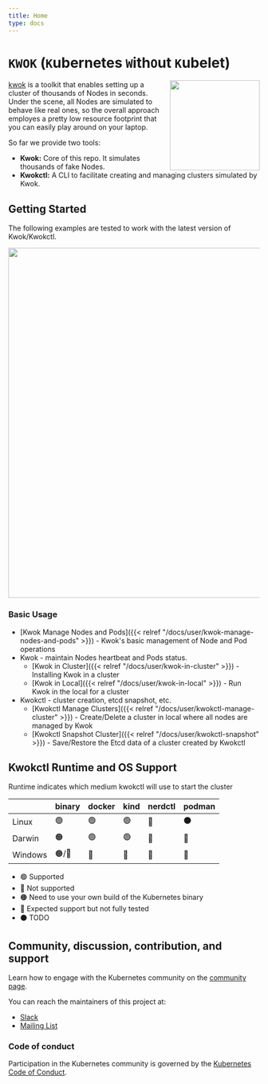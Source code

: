```yaml
---
title: Home
type: docs
---
```


# `KWOK` (`K`ubernetes `W`ith`O`ut `K`ubelet)

<img align="right" width="180px" src="/favicon.svg">

[kwok](https://sigs.k8s.io/kwok) is a toolkit that enables setting up a cluster of thousands of Nodes in seconds.
Under the scene, all Nodes are simulated to behave like real ones, so the overall approach employes
a pretty low resource footprint that you can easily play around on your laptop.

So far we provide two tools:

- **Kwok:** Core of this repo. It simulates thousands of fake Nodes.
- **Kwokctl:** A CLI to facilitate creating and managing clusters simulated by Kwok.

## Getting Started

The following examples are tested to work with the latest version of Kwok/Kwokctl.

<img width="700px" src="/manage-clusters.svg">

### Basic Usage

- [Kwok Manage Nodes and Pods]({{< relref "/docs/user/kwok-manage-nodes-and-pods" >}}) - Kwok's basic management of Node and Pod operations
- Kwok - maintain Nodes heartbeat and Pods status.
    - [Kwok in Cluster]({{< relref "/docs/user/kwok-in-cluster" >}}) - Installing Kwok in a cluster
    - [Kwok in Local]({{< relref "/docs/user/kwok-in-local" >}}) - Run Kwok in the local for a cluster
- Kwokctl - cluster creation, etcd snapshot, etc.
    - [Kwokctl Manage Clusters]({{< relref "/docs/user/kwokctl-manage-cluster" >}}) - Create/Delete a cluster in local where all nodes are managed by Kwok
    - [Kwokctl Snapshot Cluster]({{< relref "/docs/user/kwokctl-snapshot" >}}) - Save/Restore the Etcd data of a cluster created by Kwokctl

## Kwokctl Runtime and OS Support

Runtime indicates which medium kwokctl will use to start the cluster

|         | binary | docker | kind | nerdctl | podman |
| ------- | ------ | ------ | ---- | ------- | ------ |
| Linux   | 🟢      | 🟢      | 🟢    | 🔵       | ⚫      |
| Darwin  | 🟠      | 🟢      | 🟢    | 🔴       | 🔴      |
| Windows | 🟠/🔵    | 🔵      | 🔵    | 🔴       | 🔴      |

- 🟢 Supported
- 🔴 Not supported
- 🟠 Need to use your own build of the Kubernetes binary
- 🔵 Expected support but not fully tested
- ⚫ TODO

## Community, discussion, contribution, and support

Learn how to engage with the Kubernetes community on the [community page](http://kubernetes.io/community/).

You can reach the maintainers of this project at:

- [Slack](https://kubernetes.slack.com/messages/sig-scheduling)
- [Mailing List](https://groups.google.com/forum/#!forum/kubernetes-sig-scheduling)

### Code of conduct

Participation in the Kubernetes community is governed by the [Kubernetes Code of Conduct](https://github.com/kubernetes-sigs/kwok/blob/main/code-of-conduct.md).
